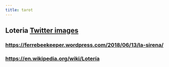 ```yaml
---
title: tarot
---
```


## Loteria [Twitter images](https://twitter.com/search?q=%40witchdctralex%20loteria&src=typed_query&f=live)
### https://ferrebeekeeper.wordpress.com/2018/06/13/la-sirena/

### https://en.wikipedia.org/wiki/Lotería
